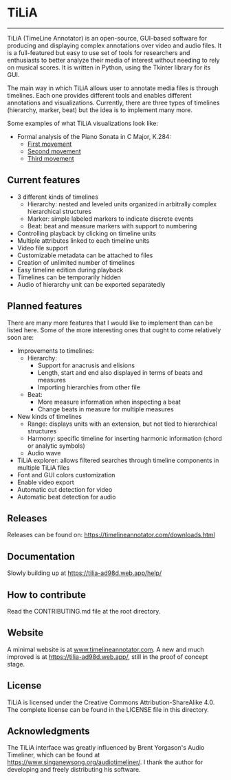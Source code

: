 # TiLiA

---

TiLiA (TimeLine Annotator) is an open-source, GUI-based software for producing and displaying complex annotations over video and audio files. It is a full-featured but easy to use set of tools for researchers and enthusiasts to better analyze their media of interest without needing to rely on musical scores. It is written in Python, using the Tkinter library for its GUI.

The main way in which TiLiA allows user to annotate media files is through timelines. Each one provides different tools and enables different annotations and visualizations. Currently, there are three types of timelines (hierarchy, marker, beat) but the idea is to implement many more.

Some examples of what TiLiA visualizations look like:

- Formal analysis of the Piano Sonata in C Major, K.284:
  - [First movement](https://www.timelineannotator.com/examples/mozart-k284-i)
  - [Second movement](https://www.timelineannotator.com/examples/mozart-k284-ii)
  - [Third movement](https://www.timelineannotator.com/examples/mozart-k284-iii)

## Current features
 - 3 different kinds of timelines
   - Hierarchy: nested and leveled units organized in arbitrally complex hierarchical structures
   - Marker: simple labeled markers to indicate discrete events
   - Beat: beat and measure markers with support to numbering
 - Controlling playback by clicking on timeline units
 - Multiple attributes linked to each timeline units
 - Video file support
 - Customizable metadata can be attached to files
 - Creation of unlimited number of timelines
 - Easy timeline edition during playback
 - Timelines can be temporarily hidden
 - Audio of hierarchy unit can be exported separatedly

## Planned features

There are many more features that I would like to implement than can be listed here. Some of the more interesting ones that ought to come relatively soon are:
- Improvements to timelines:
  - Hierarchy:
    - Support for anacrusis and elisions
    - Length, start and end also displayed in terms of beats and measures
    - Importing hierarchies from other file
  - Beat:
    - More measure information when inspecting a beat
    - Change beats in measure for multiple measures
- New kinds of timelines
  - Range: displays units with an extension, but not tied to hierarchical structures
  - Harmony: specific timeline for inserting harmonic information (chord or analytic symbols)
  - Audio wave
- TiLiA explorer: allows filtered searches through timeline components in multiple TiLiA files
- Font and GUI colors customization
- Enable video export
- Automatic cut detection for video
- Automatic beat detection for audio

## Releases

Releases can be found on: https://timelineannotator.com/downloads.html

## Documentation

Slowly building up at https://tilia-ad98d.web.app/help/

## How to contribute

Read the CONTRIBUTING.md file at the root directory.

## Website

A minimal website is at www.timelineannotator.com. A new and much improved is at https://tilia-ad98d.web.app/, still in the proof of concept stage.

## License

TiLiA is licensed under the Creative Commons Attribution-ShareAlike 4.0. The complete license can be found in the LICENSE file in this directory.

## Acknowledgments

The TiLiA interface was greatly influenced by Brent Yorgason's Audio Timeliner, which can be found at https://www.singanewsong.org/audiotimeliner/. I thank the author for developing and freely distributing his software.
